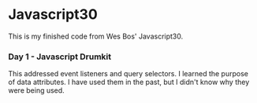 # Javascript30
This is my finished code from Wes Bos' Javascript30. 

### Day 1 - Javascript Drumkit
This addressed event listeners and query selectors. I learned the purpose of data attributes. I have used them in the past, but I didn't know why they were being used.
